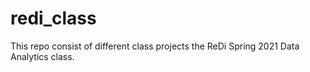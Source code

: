 # redi_class
This repo consist of different class projects the ReDi Spring 2021 Data Analytics class.

